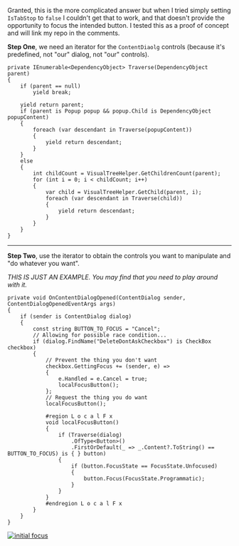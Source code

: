 Granted, this is the more complicated answer but when I tried simply setting `IsTabStop` to `false` I couldn't get that to work, and that doesn't provide the opportunity to focus the intended button. I tested this as a proof of concept and will link my repo in the comments.

**Step One**, we need an iterator for the `ContentDiaolg` controls (because it's predefined, not "our" dialog, not "our" controls).

~~~
private IEnumerable<DependencyObject> Traverse(DependencyObject parent)
{
    if (parent == null)
        yield break;

    yield return parent; 
    if (parent is Popup popup && popup.Child is DependencyObject popupContent)
    {
        foreach (var descendant in Traverse(popupContent))
        {
            yield return descendant;
        }
    }
    else
    {
        int childCount = VisualTreeHelper.GetChildrenCount(parent);
        for (int i = 0; i < childCount; i++)
        {
            var child = VisualTreeHelper.GetChild(parent, i);
            foreach (var descendant in Traverse(child))
            {
                yield return descendant;
            }
        }
    }
}
~~~

___

**Step Two**, use the iterator to obtain the controls you want to manipulate and "do whatever you want".

_THIS IS JUST AN EXAMPLE. You may find that you need to play around with it._

~~~
private void OnContentDialogOpened(ContentDialog sender, ContentDialogOpenedEventArgs args)
{
    if (sender is ContentDialog dialog)
    {
        const string BUTTON_TO_FOCUS = "Cancel";
        // Allowing for possible race condition...
        if (dialog.FindName("DeleteDontAskCheckbox") is CheckBox checkbox)
        {
            // Prevent the thing you don't want
            checkbox.GettingFocus += (sender, e) =>
            {
                e.Handled = e.Cancel = true;
                localFocusButton();
            };
            // Request the thing you do want
            localFocusButton();

            #region L o c a l F x
            void localFocusButton()
            {                        
                if (Traverse(dialog)
                    .OfType<Button>()
                    .FirstOrDefault(_ => _.Content?.ToString() == BUTTON_TO_FOCUS) is { } button)
                {
                    if (button.FocusState == FocusState.Unfocused)
                    {
                        button.Focus(FocusState.Programmatic);
                    }
                }
            }
            #endregion L o c a l F x
        }
    }
}
~~~



[![initial focus][1]][1]


  [1]: https://i.sstatic.net/E4fb5BbZ.png